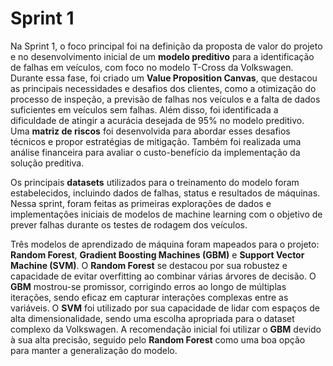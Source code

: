 # Sprint 1

Na Sprint 1, o foco principal foi na definição da proposta de valor do projeto e no desenvolvimento inicial de um **modelo preditivo** para a identificação de falhas em veículos, com foco no modelo T-Cross da Volkswagen. Durante essa fase, foi criado um **Value Proposition Canvas**, que destacou as principais necessidades e desafios dos clientes, como a otimização do processo de inspeção, a previsão de falhas nos veículos e a falta de dados suficientes em veículos sem falhas. Além disso, foi identificada a dificuldade de atingir a acurácia desejada de 95% no modelo preditivo. Uma **matriz de riscos** foi desenvolvida para abordar esses desafios técnicos e propor estratégias de mitigação. Também foi realizada uma análise financeira para avaliar o custo-benefício da implementação da solução preditiva.

Os principais **datasets** utilizados para o treinamento do modelo foram estabelecidos, incluindo dados de falhas, status e resultados de máquinas. Nessa sprint, foram feitas as primeiras explorações de dados e implementações iniciais de modelos de machine learning com o objetivo de prever falhas durante os testes de rodagem dos veículos.

Três modelos de aprendizado de máquina foram mapeados para o projeto: **Random Forest**, **Gradient Boosting Machines (GBM)** e **Support Vector Machine (SVM)**. O **Random Forest** se destacou por sua robustez e capacidade de evitar overfitting ao combinar várias árvores de decisão. O **GBM** mostrou-se promissor, corrigindo erros ao longo de múltiplas iterações, sendo eficaz em capturar interações complexas entre as variáveis. O **SVM** foi utilizado por sua capacidade de lidar com espaços de alta dimensionalidade, sendo uma escolha apropriada para o dataset complexo da Volkswagen. A recomendação inicial foi utilizar o **GBM** devido à sua alta precisão, seguido pelo **Random Forest** como uma boa opção para manter a generalização do modelo.